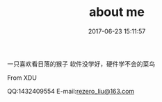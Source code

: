 ﻿---
title: about me
date: 2017-06-23 15:11:57
---





一只喜欢看日落的猴子
软件没学好，硬件学不会的菜鸟


From  XDU

QQ:1432409554
E-mail:rezero_liu@163.com
